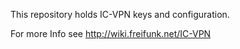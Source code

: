 This repository holds IC-VPN keys and configuration.

For more Info see http://wiki.freifunk.net/IC-VPN

